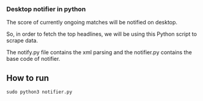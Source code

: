 ### Desktop notifier in python

The score of currently ongoing matches will be notified on desktop.

So, in order to fetch the top headlines, we will be using this Python script to scrape data.

The notify.py file contains the xml parsing and the notifier.py contains the base code of notifier.

## How to run
```
sudo python3 notifier.py
```
